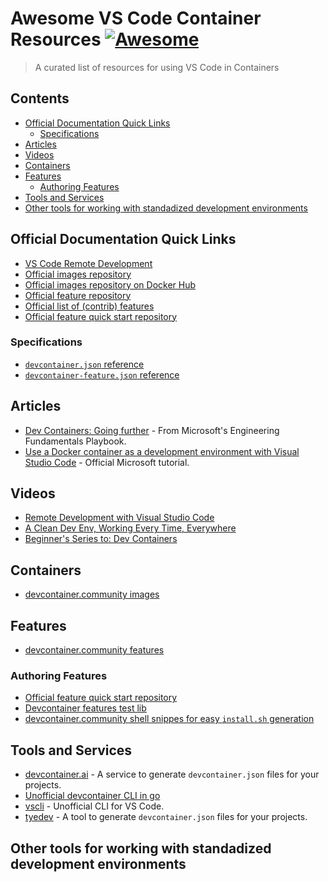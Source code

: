 # Awesome VS Code Container Resources [![Awesome](https://awesome.re/badge.svg)](https://awesome.re)

> A curated list of resources for using VS Code in Containers



<!-- START doctoc generated TOC please keep comment here to allow auto update -->
<!-- DON'T EDIT THIS SECTION, INSTEAD RE-RUN doctoc TO UPDATE -->
## Contents

- [Official Documentation Quick Links](#official-documentation-quick-links)
  - [Specifications](#specifications)
- [Articles](#articles)
- [Videos](#videos)
- [Containers](#containers)
- [Features](#features)
  - [Authoring Features](#authoring-features)
- [Tools and Services](#tools-and-services)
- [Other tools for working with standadized development environments](#other-tools-for-working-with-standadized-development-environments)

<!-- END doctoc generated TOC please keep comment here to allow auto update -->

## Official Documentation Quick Links

- [VS Code Remote Development](https://code.visualstudio.com/docs/remote/remote-overview)
- [Official images repository](https://github.com/devcontainers/images)
- [Official images repository on Docker Hub](https://hub.docker.com/r/microsoft/vscode-devcontainers)
- [Official feature repository](https://github.com/devcontainers/features)
- [Official list of (contrib) features](https://containers.dev/features)
- [Official feature quick start repository](https://github.com/devcontainers/ttps://github.com/devcontainers/feature-starter)

### Specifications

- [`devcontainer.json` reference](https://code.visualstudio.com/docs/remote/devcontainerjson-reference)
- [`devcontainer-feature.json` reference](https://containers.dev/implementors/features/#devcontainer-feature-json-properties)

## Articles

- [Dev Containers: Going further](https://microsoft.github.io/code-with-engineering-playbook/developer-experience/devcontainers-going-further/) - From Microsoft's Engineering Fundamentals Playbook.
- [Use a Docker container as a development environment with Visual Studio Code](https://learn.microsoft.com/en-us/training/modules/use-docker-container-dev-env-vs-code/?WT.mc_id=devcloud-11496-cxa) - Official Microsoft tutorial.

## Videos

- [Remote Development with Visual Studio Code](https://www.youtube.com/watch?v=sakjpegUQsk)
- [A Clean Dev Env, Working Every Time, Everywhere](https://www.youtube.com/watch?v=NNrq2641zTA)
- [Beginner's Series to: Dev Containers](https://learn.microsoft.com/en-us/shows/beginners-series-to-dev-containers/)

## Containers

- [devcontainer.community images](https://github.com/devcontainer-community/devcontainer-images)

## Features

- [devcontainer.community features](https://github.com/devcontainer-community/devcontainer-features)

### Authoring Features

- [Official feature quick start repository](https://github.com/devcontainers/feature-starter)
- [Devcontainer features test lib](https://github.com/devcontainers/cli/blob/HEAD/docs/features/test.md#dev-container-features-test-lib)
- [devcontainer.community shell snippes for easy `install.sh` generation](https://github.com/devcontainer-community/shell-snippets)

## Tools and Services

- [devcontainer.ai](https://devcontainer.ai) - A service to generate `devcontainer.json` files for your projects.
- [Unofficial devcontainer CLI in go](https://github.com/stuartleeks/devcontainer-cli)
- [vscli](https://github.com/michidk/vscli) - Unofficial CLI for VS Code.
- [tyedev](https://github.com/CodeMan99/tyedev) - A tool to generate `devcontainer.json` files for your projects.

## Other tools for working with standadized development environments


